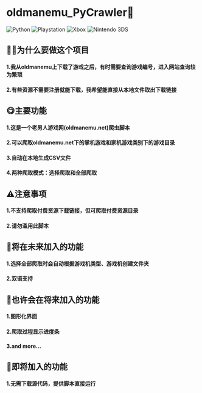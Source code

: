# oldmanemu_PyCrawler🤖
 ![Python](https://img.shields.io/badge/Python-3776AB?style=for-the-badge&logo=python&logoColor=white)
 ![Playstation](https://img.shields.io/badge/PlayStation-003791?style=for-the-badge&logo=playstation&logoColor=white)
 ![Xbox](https://img.shields.io/badge/Xbox-107C10?style=for-the-badge&logo=xbox&logoColor=white)
 ![Nintendo 3DS](https://img.shields.io/badge/Nintendo_3DS-D12228?style=for-the-badge&logo=nintendo-3ds&logoColor=white)



## 👨‍💻为什么要做这个项目

#### 1.我从oldmanemu上下载了游戏之后，有时需要查询游戏编号，进入网站查询较为繁琐
#### 2.有些资源不需要注册就能下载，我希望能直接从本地文件取出下载链接

## 😋主要功能
#### 1.这是一个老男人游戏网(oldmanemu.net)爬虫脚本
#### 2.可以爬取oldmanemu.net下的掌机游戏和家机游戏类别下的游戏目录
#### 3.自动在本地生成CSV文件
#### 4.两种爬取模式：选择爬取和全部爬取

## ⚠️注意事项
#### 1.不支持爬取付费资源下载链接，但可爬取付费资源目录
#### 2.请勿滥用此脚本

## 💪将在未来加入的功能
#### 1.选择全部爬取时会自动根据游戏机类型、游戏机创建文件夹
#### 2.双语支持

## 🤤也许会在将来加入的功能
#### 1.图形化界面
#### 2.爬取过程显示进度条
#### 3.and more...

## 👀即将加入的功能
#### 1.无需下载源代码，提供脚本直接运行

